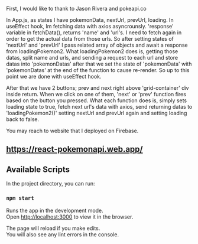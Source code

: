  First, I would like to thank to Jason Rivera and pokeapi.co

In App.js, as states I have pokemonData, nextUrl, prevUrl, loading. In useEffect hook, Im fetching data with axios asyncrounsly. 'response' variable in fetchData(), returns 'name' and 'url's. I need to fetch again in order to get the actual data from those urls. So after setting states of 'nextUrl' and 'prevUrl' I pass related array of objects and await a response from loadingPokemon2. What loadingPokemon2 does is, getting those datas, split name and urls, and sending a request to each url and store datas into 'pokemonDatas' after that we set the state of 'pokemonData' with 'pokemonDatas' at the end of the function to cause re-render. So up to this point we are done with useEffect hook.

After that we have 2 buttons; prev and next right above 'grid-container' div inside return. When we click on one of them, 'next' or 'prev' function fires based on the button you pressed. What each function does is, simply sets loading state to true, fetch next url's data with axios, send returning datas to 'loadingPokemon2()' setting nextUrl and prevUrl again and setting loading back to false.  

You may reach to website that I deployed on Firebase.
## https://react-pokemonapi.web.app/



## Available Scripts

In the project directory, you can run:

### `npm start`

Runs the app in the development mode.<br />
Open [http://localhost:3000](http://localhost:3000) to view it in the browser.

The page will reload if you make edits.<br />
You will also see any lint errors in the console.


